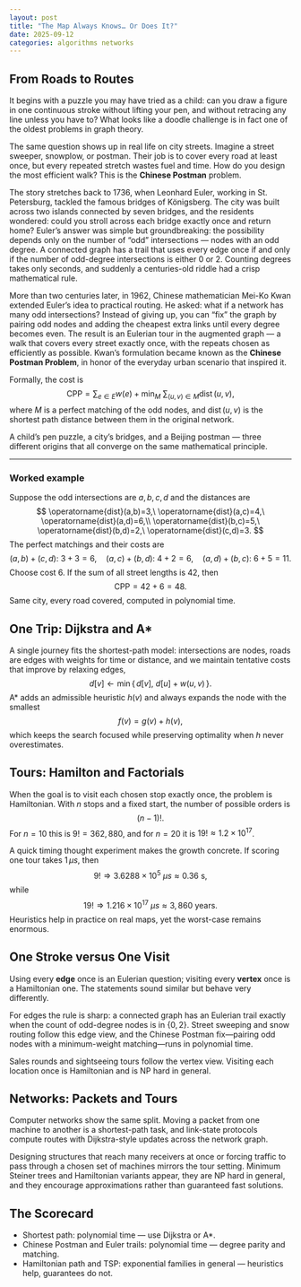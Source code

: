 ```yaml
---
layout: post
title: "The Map Always Knows… Or Does It?"
date: 2025-09-12
categories: algorithms networks
---
```


## From Roads to Routes

It begins with a puzzle you may have tried as a child: can you draw a figure in one continuous stroke without lifting your pen, and without retracing any line unless you have to? What looks like a doodle challenge is in fact one of the oldest problems in graph theory.

The same question shows up in real life on city streets. Imagine a street sweeper, snowplow, or postman. Their job is to cover every road at least once, but every repeated stretch wastes fuel and time. How do you design the most efficient walk? This is the **Chinese Postman** problem.

The story stretches back to 1736, when Leonhard Euler, working in St. Petersburg, tackled the famous bridges of Königsberg. The city was built across two islands connected by seven bridges, and the residents wondered: could you stroll across each bridge exactly once and return home? Euler’s answer was simple but groundbreaking: the possibility depends only on the number of “odd” intersections — nodes with an odd degree. A connected graph has a trail that uses every edge once if and only if the number of odd-degree intersections is either $0$ or $2$. Counting degrees takes only seconds, and suddenly a centuries-old riddle had a crisp mathematical rule.

More than two centuries later, in 1962, Chinese mathematician Mei-Ko Kwan extended Euler’s idea to practical routing. He asked: what if a network has many odd intersections? Instead of giving up, you can “fix” the graph by pairing odd nodes and adding the cheapest extra links until every degree becomes even. The result is an Eulerian tour in the augmented graph — a walk that covers every street exactly once, with the repeats chosen as efficiently as possible. Kwan’s formulation became known as the **Chinese Postman Problem**, in honor of the everyday urban scenario that inspired it.

Formally, the cost is
$$
\text{CPP}=\sum_{e\in E} w(e)\;+\;\min_{M}\ \sum_{(u,v)\in M}\operatorname{dist}(u,v),
$$
where $M$ is a perfect matching of the odd nodes, and $\operatorname{dist}(u,v)$ is the shortest path distance between them in the original network.

A child’s pen puzzle, a city’s bridges, and a Beijing postman — three different origins that all converge on the same mathematical principle.

---

### Worked example

Suppose the odd intersections are $a,b,c,d$ and the distances are
$$
\operatorname{dist}(a,b)=3,\ \operatorname{dist}(a,c)=4,\ \operatorname{dist}(a,d)=6,\\
\operatorname{dist}(b,c)=5,\ \operatorname{dist}(b,d)=2,\ \operatorname{dist}(c,d)=3.
$$
The perfect matchings and their costs are
$$
(a,b)+(c,d):\ 3+3=6,\quad
(a,c)+(b,d):\ 4+2=6,\quad
(a,d)+(b,c):\ 6+5=11.
$$
Choose cost $6$. If the sum of all street lengths is $42$, then
$$
\text{CPP}=42+6=48.
$$
Same city, every road covered, computed in polynomial time.

## One Trip: Dijkstra and A*

A single journey fits the shortest-path model: intersections are nodes, roads are edges with weights for time or distance, and we maintain tentative costs that improve by relaxing edges,
$$
d[v]\leftarrow \min\{\,d[v],\ d[u]+w(u,v)\,\}.
$$
A* adds an admissible heuristic $h(v)$ and always expands the node with the smallest
$$
f(v)=g(v)+h(v),
$$
which keeps the search focused while preserving optimality when $h$ never overestimates.

## Tours: Hamilton and Factorials

When the goal is to visit each chosen stop exactly once, the problem is Hamiltonian. With $n$ stops and a fixed start, the number of possible orders is
$$
(n-1)!.
$$
For $n=10$ this is $9!=362{,}880$, and for $n=20$ it is $19!\approx 1.2\times 10^{17}$.

A quick timing thought experiment makes the growth concrete. If scoring one tour takes $1\,\mu s$, then
$$
9!\Rightarrow 3.6288\times 10^{5}\ \mu s \approx 0.36\ \text{s},
$$
while
$$
19!\Rightarrow 1.216\times 10^{17}\ \mu s \approx 3{,}860\ \text{years}.
$$
Heuristics help in practice on real maps, yet the worst-case remains enormous.

## One Stroke versus One Visit

Using every **edge** once is an Eulerian question; visiting every **vertex** once is a Hamiltonian one. The statements sound similar but behave very differently.

For edges the rule is sharp: a connected graph has an Eulerian trail exactly when the count of odd-degree nodes is in $\{0,2\}$. Street sweeping and snow routing follow this edge view, and the Chinese Postman fix—pairing odd nodes with a minimum-weight matching—runs in polynomial time.

Sales rounds and sightseeing tours follow the vertex view. Visiting each location once is Hamiltonian and is NP hard in general.

## Networks: Packets and Tours

Computer networks show the same split. Moving a packet from one machine to another is a shortest-path task, and link-state protocols compute routes with Dijkstra-style updates across the network graph.

Designing structures that reach many receivers at once or forcing traffic to pass through a chosen set of machines mirrors the tour setting. Minimum Steiner trees and Hamiltonian variants appear, they are NP hard in general, and they encourage approximations rather than guaranteed fast solutions.

## The Scorecard

- Shortest path: polynomial time — use Dijkstra or A*.  
- Chinese Postman and Euler trails: polynomial time — degree parity and matching.  
- Hamiltonian path and TSP: exponential families in general — heuristics help, guarantees do not.
